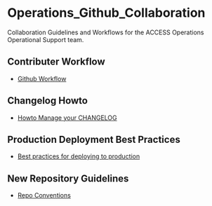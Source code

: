# Operations_Github_Collaboration
Collaboration Guidelines and Workflows for the ACCESS Operations Operational
Support team.

## Contributer Workflow
* [Github Workflow](/git_workflow.md)

## Changelog Howto
* [Howto Manage your CHANGELOG](/changelogging.md)

## Production Deployment Best Practices
* [Best practices for deploying to production](/production_best_practices.md)

## New Repository Guidelines
* [Repo Conventions](repo_conventions.md)
